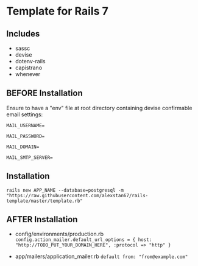 # Template for Rails 7

## Includes

- sassc
- devise
- dotenv-rails
- capistrano
- whenever

## BEFORE Installation

Ensure to have a "env" file at root directory containing devise confirmable email settings:

`MAIL_USERNAME=`

`MAIL_PASSWORD=`

`MAIL_DOMAIN=`

`MAIL_SMTP_SERVER=`

## Installation

`rails new APP_NAME --database=postgresql -m "https://raw.githubusercontent.com/alexstan67/rails-template/master/template.rb"`

## AFTER Installation

- config/environments/production.rb
  `config.action_mailer.default_url_options = { host: "http://TODO_PUT_YOUR_DOMAIN_HERE", :protocol => "http" }`

- app/mailers/application_mailer.rb
  `default from: "from@example.com"`
